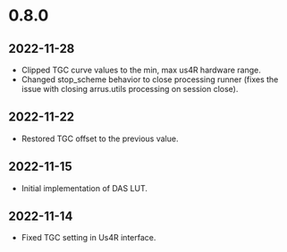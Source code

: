 # 0.8.0

## 2022-11-28
- Clipped TGC curve values to the min, max us4R hardware range.
- Changed stop_scheme behavior to close processing runner (fixes the issue with closing arrus.utils processing on session close).

## 2022-11-22
- Restored TGC offset to the previous value.

## 2022-11-15
- Initial implementation of DAS LUT.

## 2022-11-14
- Fixed TGC setting in Us4R interface.
